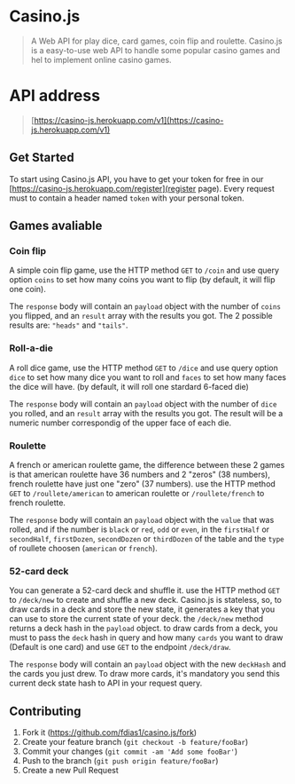 # Casino.js
> A Web API for play dice, card games, coin flip and roulette.
Casino.js is a easy-to-use web API to handle some popular casino games and hel to implement online casino games.

# API address
> [https://casino-js.herokuapp.com/v1](https://casino-js.herokuapp.com/v1)
## Get Started

To start using Casino.js API, you have to get your token for free in our [https://casino-js.herokuapp.com/register](register page).
Every request must to contain a header named ```token``` with your personal token.

## Games avaliable

### Coin flip

A simple coin flip game, use the HTTP method ```GET``` to ```/coin``` and use query option ```coins``` to set how many coins you want to flip (by default, it will flip one coin).

The ```response``` body will contain an ```payload``` object with the number of ```coins``` you flipped, and an ```result``` array with the results you got. The 2 possible results are: ```"heads"``` and ```"tails"```.


### Roll-a-die

A roll dice game, use the HTTP method ```GET``` to ```/dice``` and use query option ```dice``` to set how many dice you want to roll and ```faces``` to set how many faces the dice will have. (by default, it will roll one stardard 6-faced die)

The ```response``` body will contain an ```payload``` object with the number of ```dice``` you rolled, and an ```result``` array with the results you got. The result will be a numeric number correspondig of the upper face of each die.


### Roulette

A french or american roulette game, the difference between these 2 games is that american roulette have 36 numbers and 2 "zeros" (38 numbers), french roulette have just one "zero" (37 numbers). use the HTTP method ```GET``` to ```/roullete/american``` to american roulette or ```/roullete/french``` to french roulette.

The ```response``` body will contain an ```payload``` object with the ```value``` that was rolled, and if the number is ```black``` or ```red```, ```odd``` or ```even```, in the ```firstHalf``` or ```secondHalf```, ```firstDozen```, ```secondDozen``` or ```thirdDozen``` of the table and the ```type``` of roullete choosen (```american``` or ```french```).


### 52-card deck

You can generate a 52-card deck and shuffle it. use the HTTP method ```GET``` to ```/deck/new``` to create and shuffle a new deck.
Casino.js is stateless, so, to draw cards in a deck and store the new state, it generates a key that you can use to store the current state of your deck.
the ```/deck/new``` method returns a deck hash in the ```payload``` object. to draw cards from a deck, you must to pass the ```deck``` hash in query and how many ```cards``` you want to draw (Default is one card) and use ```GET``` to the endpoint ```/deck/draw```. 

The ```response``` body will contain an ```payload``` object with the new ```deckHash``` and the cards you just drew. To draw more cards, it's mandatory you send this current deck state hash to API in your request query. 


## Contributing

1. Fork it (<https://github.com/fdias1/casino.js/fork>)
2. Create your feature branch (`git checkout -b feature/fooBar`)
3. Commit your changes (`git commit -am 'Add some fooBar'`)
4. Push to the branch (`git push origin feature/fooBar`)
5. Create a new Pull Request